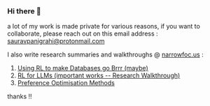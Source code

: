 ### Hi there 👋

a lot of my work is made private for various reasons, if you want to collaborate, please reach out on this email address : sauravpanigrahi@protonmail.com 

I also write research summaries and walkthroughs @ [narrowfoc.us](narrowfoc.us) : 
1. [Using RL to make Databases go Brrr (maybe)](https://abyssinian-wound-510.notion.site/Using-RL-to-make-Databases-go-brrr-maybe-2709b921371f80e49c17cfb670d82cd9?pvs=25)
2. [RL for LLMs (important works -- Research Walkthrough)](https://abyssinian-wound-510.notion.site/RL-for-LLMs-Research-Walkthrough-2729b921371f80f68dbfd0a981133096?pvs=25)
3. [Preference Optimisation Methods](https://abyssinian-wound-510.notion.site/Preference-Optimisation-Methods-2759b921371f80c7a169f9169a8549de)

thanks !! 
